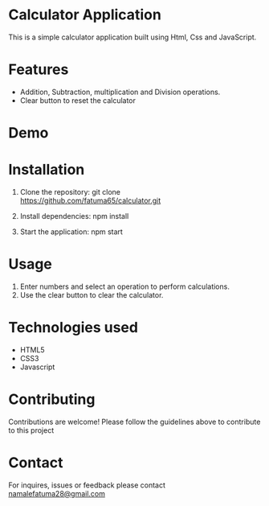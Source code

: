 # Calculator Application
This is a simple calculator application built using Html, Css and JavaScript.

# Features
- Addition, Subtraction, multiplication and Division operations.
- Clear button to reset the calculator

# Demo

# Installation 
1. Clone the repository:
git clone https://github.com/fatuma65/calculator.git

2. Install dependencies:
npm install

3. Start the application:
npm start

# Usage
1. Enter numbers and select an operation to perform calculations.
2. Use the clear button to clear the calculator.

# Technologies used
- HTML5
- CSS3
- Javascript

# Contributing
Contributions are welcome! Please follow the guidelines above to contribute to this project

# Contact
For inquires, issues or feedback please contact namalefatuma28@gmail.com